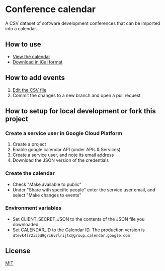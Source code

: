 # Conference calendar
A CSV dataset of software development conferences that can be imported into a calendar.

## How to use
- [View the calendar](https://calendar.google.com/calendar/embed?src=dtevk4lr2i35d9gri6v7lrijtc%40group.calendar.google.com&ctz=Europe%2FLondon)
- [Download in iCal format](https://calendar.google.com/calendar/ical/dtevk4lr2i35d9gri6v7lrijtc%40group.calendar.google.com/public/basic.ics)

## How to add events
1. [Edit the CSV file](https://github.com/MatMoore/conference-calendar/edit/master/data/2020.csv)
2. Commit the changes to a new branch and open a pull request

## How to setup for local development or fork this project

### Create a service user in Google Cloud Platform

1. Create a project
2. Enable google calendar API (under APIs & Services)
3. Create a service user, and note its email address
4. Download the JSON version of the credentials

### Create the calendar

- Check "Make available to public"
- Under "Share with specific people" enter the service user email, and select "Make changes to events"

### Environment variables

- Set CLIENT_SECRET_JSON to the contents of the JSON file you downloaded
- Set CALENDAR_ID to the Calendar ID. The production version is `dtevk4lr2i35d9gri6v7lrijtc@group.calendar.google.com`

## License
[MIT](LICENSE)